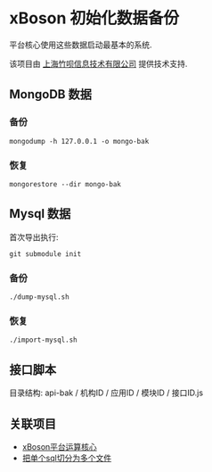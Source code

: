 # xBoson 初始化数据备份

平台核心使用这些数据启动最基本的系统.

该项目由 [上海竹呗信息技术有限公司](https://xboson.net/) 提供技术支持.


## MongoDB 数据

### 备份

`mongodump -h 127.0.0.1 -o mongo-bak`

### 恢复

`mongorestore --dir mongo-bak`


## Mysql 数据

首次导出执行: 

`git submodule init`

### 备份

`./dump-mysql.sh`

### 恢复

`./import-mysql.sh`


## 接口脚本

目录结构: api-bak / 机构ID / 应用ID / 模块ID / 接口ID.js


## 关联项目

* [xBoson平台运算核心](https://github.com/yanmingsohu/xBoson-core)
* [把单个sql切分为多个文件](https://github.com/kedarvj/mysqldumpsplitter)